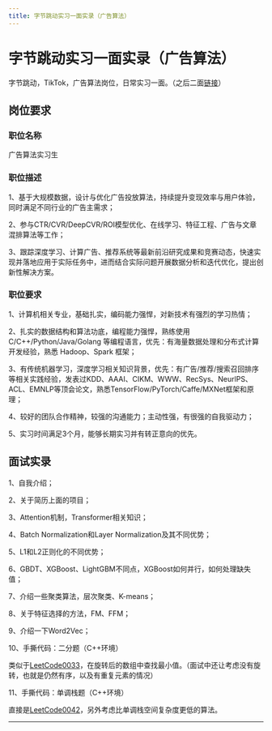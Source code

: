 ```yaml
---
title: 字节跳动实习一面实录（广告算法）
---
```


# 字节跳动实习一面实录（广告算法）

<script type="text/javascript" src="/include/head.js"></script>

字节跳动，TikTok，广告算法岗位，日常实习一面。（之后二面<a href="https://www.dywan.xyz/zone/202112/270001">链接</a>）

## 岗位要求

### 职位名称

广告算法实习生

### 职位描述

1、基于大规模数据，设计与优化广告投放算法，持续提升变现效率与用户体验，同时满足不同行业的广告主需求；

2、参与CTR/CVR/DeepCVR/ROI模型优化、在线学习、特征工程、广告与文章混排算法等工作；

3、跟踪深度学习、计算广告、推荐系统等最新前沿研究成果和竞赛动态，快速实现并落地应用于实际任务中，进而结合实际问题开展数据分析和迭代优化，提出创新性解决方案。

### 职位要求

1、计算机相关专业，基础扎实，编码能力强悍，对新技术有强烈的学习热情；

2、扎实的数据结构和算法功底，编程能力强悍，熟练使用 C/C++/Python/Java/Golang 等编程语言，优先：有海量数据处理和分布式计算开发经验，熟悉 Hadoop、Spark 框架；

3、有传统机器学习，深度学习相关知识背景，优先：有广告/推荐/搜索召回排序等相关实践经验，发表过KDD、AAAI、CIKM、WWW、RecSys、NeurlPS、ACL、EMNLP等顶会论文，熟悉TensorFlow/PyTorch/Caffe/MXNet框架和原理；

4、较好的团队合作精神，较强的沟通能力；主动性强，有很强的自我驱动力；

5、实习时间满足3个月，能够长期实习并有转正意向的优先。

## 面试实录

1、自我介绍；

2、关于简历上面的项目；

3、Attention机制，Transformer相关知识；

4、Batch Normalization和Layer Normalization及其不同优势；

5、L1和L2正则化的不同优势；

6、GBDT、XGBoost、LightGBM不同点，XGBoost如何并行，如何处理缺失值；

7、介绍一些聚类算法，层次聚类、K-means；

8、关于特征选择的方法，FM、FFM；

9、介绍一下Word2Vec；

10、手撕代码：二分题（C++环境）

类似于<a href="https://leetcode-cn.com/problems/search-in-rotated-sorted-array/">LeetCode0033</a>，在旋转后的数组中查找最小值。（面试中还让考虑没有旋转，也就是仍然有序，以及有重复元素的情况）

11、手撕代码：单调栈题（C++环境）

直接是<a href="https://leetcode-cn.com/problems/trapping-rain-water/">LeetCode0042</a>，另外考虑比单调栈空间复杂度更低的算法。

---

<script type="text/javascript" src="/include/tail.js"></script>
